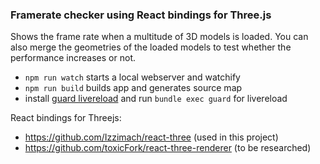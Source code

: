 ### Framerate checker using React bindings for Three.js

Shows the frame rate when a multitude of 3D models is loaded. You can also merge the geometries of the loaded models to test whether the performance increases or not.


 - `npm run watch` starts a local webserver and watchify
 - `npm run build` builds app and generates source map
 - install [guard livereload](https://github.com/guard/guard-livereload) and run `bundle exec guard` for livereload


React bindings for Threejs:

 - https://github.com/Izzimach/react-three (used in this project)
 - https://github.com/toxicFork/react-three-renderer (to be researched)
